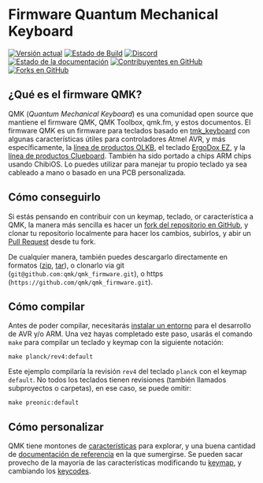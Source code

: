 # Firmware Quantum Mechanical Keyboard

[![Versión actual](https://img.shields.io/github/tag/qmk/qmk_firmware.svg)](https://github.com/qmk/qmk_firmware/tags)
[![Estado de Build](https://travis-ci.com/qmk/qmk_firmware.svg?branch=master)](https://travis-ci.com/qmk/qmk_firmware)
[![Discord](https://img.shields.io/discord/440868230475677696.svg)](https://discord.gg/Uq7gcHh)
[![Estado de la documentación](https://img.shields.io/badge/docs-ready-orange.svg)](https://docs.qmk.fm)
[![Contribuyentes en GitHub](https://img.shields.io/github/contributors/qmk/qmk_firmware.svg)](https://github.com/qmk/qmk_firmware/pulse/monthly)
[![Forks en GitHub](https://img.shields.io/github/forks/qmk/qmk_firmware.svg?style=social&label=Fork)](https://github.com/qmk/qmk_firmware/)

## ¿Qué es el firmware QMK?

QMK (*Quantum Mechanical Keyboard*) es una comunidad open source que mantiene el firmware QMK, QMK Toolbox, qmk.fm, y estos documentos. El firmware QMK es un firmware para teclados basado en [tmk\_keyboard](https://github.com/tmk/tmk_keyboard) con algunas características útiles para controladores Atmel AVR, y más específicamente, la [línea de productos OLKB](https://olkb.com), el teclado [ErgoDox EZ](https://www.ergodox-ez.com), y la [línea de productos Clueboard](https://clueboard.co/). También ha sido portado a chips ARM chips usando ChibiOS. Lo puedes utilizar para manejar tu propio teclado ya sea cableado a mano o basado en una PCB personalizada.

## Cómo conseguirlo

Si estás pensando en contribuir con un keymap, teclado, or característica a QMK, la manera más sencilla es hacer un [fork del repositorio en GitHub](https://github.com/qmk/qmk_firmware#fork-destination-box), y clonar tu repositorio localmente para hacer los cambios, subirlos, y abir un [Pull Request](https://github.com/qmk/qmk_firmware/pulls) desde tu fork.

De cualquier manera, también puedes descargarlo directamente en formatos ([zip](https://github.com/qmk/qmk_firmware/zipball/master), [tar](https://github.com/qmk/qmk_firmware/tarball/master)), o clonarlo via git (`git@github.com:qmk/qmk_firmware.git`), o https (`https://github.com/qmk/qmk_firmware.git`).

## Cómo compilar

Antes de poder compilar, necesitarás [instalar un entorno](es/getting_started_build_tools.md) para el desarrollo de AVR y/o ARM. Una vez hayas completado este paso, usarás el comando `make` para compilar un teclado y keymap con la siguiente notación:

    make planck/rev4:default

Este ejemplo compilaría la revisión `rev4` del teclado `planck` con el keymap `default`. No todos los teclados tienen revisiones (también llamados subproyectos o carpetas), en ese caso, se puede omitir:

    make preonic:default

## Cómo personalizar

QMK tiene montones de [características](es/features.md) para explorar, y una buena cantidad de [documentación de referencia](https://docs.qmk.fm) en la que sumergirse. Se pueden sacar provecho de la mayoría de las características modificando tu [keymap](es/keymap.md), y cambiando los [keycodes](es/keycodes.md).

